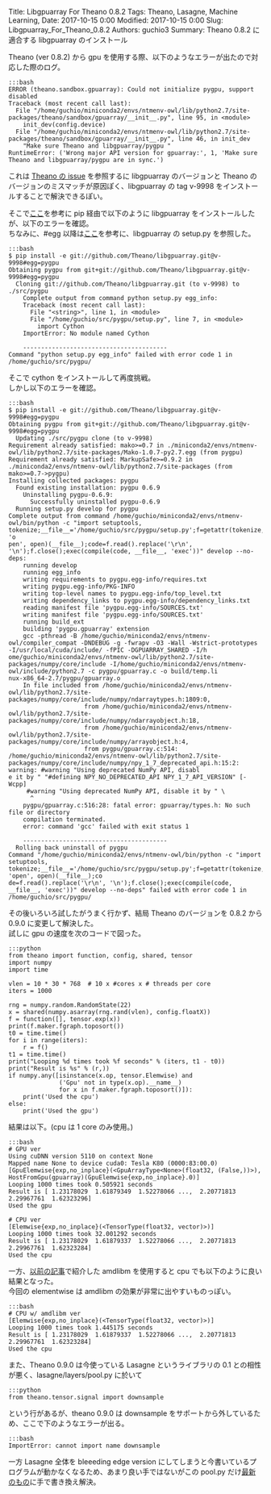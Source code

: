 Title: Libgpuarray For Theano 0.8.2
Tags: Theano, Lasagne, Machine Learning,
Date: 2017-10-15 0:00
Modified: 2017-10-15 0:00
Slug: Libgpuarray_For_Theano_0.8.2
Authors: guchio3
Summary: Theano 0.8.2 に適合する libgpuarray のインストール

Theano (ver 0.8.2) から gpu を使用する際、以下のようなエラーが出たので対応した際のログ。

    :::bash
	ERROR (theano.sandbox.gpuarray): Could not initialize pygpu, support disabled
	Traceback (most recent call last):
	  File "/home/guchio/miniconda2/envs/ntmenv-owl/lib/python2.7/site-packages/theano/sandbox/gpuarray/__init__.py", line 95, in <module>
	    init_dev(config.device)
	  File "/home/guchio/miniconda2/envs/ntmenv-owl/lib/python2.7/site-packages/theano/sandbox/gpuarray/__init__.py", line 46, in init_dev
	    "Make sure Theano and libgpuarray/pygpu "
	RuntimeError: ('Wrong major API version for gpuarray:', 1, 'Make sure Theano and libgpuarray/pygpu are in sync.')

これは [Theano の issue](https://github.com/Theano/libgpuarray/issues/183) を参照するに libgpuarray のバージョンと Theano のバージョンのミスマッチが原因ぽく、libgpuarray の tag v-9998 をインストールすることで解決できるぽい。

そこで[ここ](https://coderwall.com/p/-wbo5q/pip-install-a-specific-github-repo-tag-or-branch)を参考に pip 経由で以下のように libgpuarray をインストールしたが、以下のエラーを確認。  
ちなみに、#egg 以降は[ここ](https://stackoverflow.com/questions/21638929/how-to-determine-the-name-of-an-egg-for-a-python-package-on-github)を参考に、libgpuarray の setup.py を参照した。

    :::bash
    $ pip install -e git://github.com/Theano/libgpuarray.git@v-9998#egg=pygpu
	Obtaining pygpu from git+git://github.com/Theano/libgpuarray.git@v-9998#egg=pygpu
	  Cloning git://github.com/Theano/libgpuarray.git (to v-9998) to ./src/pygpu
	    Complete output from command python setup.py egg_info:
	    Traceback (most recent call last):
	      File "<string>", line 1, in <module>
	      File "/home/guchio/src/pygpu/setup.py", line 7, in <module>
	        import Cython
	    ImportError: No module named Cython
	    
	    ----------------------------------------
	Command "python setup.py egg_info" failed with error code 1 in /home/guchio/src/pygpu/

そこで cython をインストールして再度挑戦。  
しかし以下のエラーを確認。

    :::bash
	$ pip install -e git://github.com/Theano/libgpuarray.git@v-9998#egg=pygpu
	Obtaining pygpu from git+git://github.com/Theano/libgpuarray.git@v-9998#egg=pygpu
	  Updating ./src/pygpu clone (to v-9998)
	Requirement already satisfied: mako>=0.7 in ./miniconda2/envs/ntmenv-owl/lib/python2.7/site-packages/Mako-1.0.7-py2.7.egg (from pygpu)
	Requirement already satisfied: MarkupSafe>=0.9.2 in ./miniconda2/envs/ntmenv-owl/lib/python2.7/site-packages (from mako>=0.7->pygpu)
	Installing collected packages: pygpu
	  Found existing installation: pygpu 0.6.9
	    Uninstalling pygpu-0.6.9:
	      Successfully uninstalled pygpu-0.6.9
	  Running setup.py develop for pygpu
    Complete output from command /home/guchio/miniconda2/envs/ntmenv-owl/bin/python -c "import setuptools, tokenize;__file__='/home/guchio/src/pygpu/setup.py';f=getattr(tokenize, 'o
	pen', open)(__file__);code=f.read().replace('\r\n', '\n');f.close();exec(compile(code, __file__, 'exec'))" develop --no-deps:
	    running develop
	    running egg_info
	    writing requirements to pygpu.egg-info/requires.txt
	    writing pygpu.egg-info/PKG-INFO
	    writing top-level names to pygpu.egg-info/top_level.txt
	    writing dependency_links to pygpu.egg-info/dependency_links.txt
	    reading manifest file 'pygpu.egg-info/SOURCES.txt'
	    writing manifest file 'pygpu.egg-info/SOURCES.txt'
	    running build_ext
	    building 'pygpu.gpuarray' extension
	    gcc -pthread -B /home/guchio/miniconda2/envs/ntmenv-owl/compiler_compat -DNDEBUG -g -fwrapv -O3 -Wall -Wstrict-prototypes -I/usr/local/cuda/include/ -fPIC -DGPUARRAY_SHARED -I/h
	ome/guchio/miniconda2/envs/ntmenv-owl/lib/python2.7/site-packages/numpy/core/include -I/home/guchio/miniconda2/envs/ntmenv-owl/include/python2.7 -c pygpu/gpuarray.c -o build/temp.li
	nux-x86_64-2.7/pygpu/gpuarray.o
	    In file included from /home/guchio/miniconda2/envs/ntmenv-owl/lib/python2.7/site-packages/numpy/core/include/numpy/ndarraytypes.h:1809:0,
	                     from /home/guchio/miniconda2/envs/ntmenv-owl/lib/python2.7/site-packages/numpy/core/include/numpy/ndarrayobject.h:18,
	                     from /home/guchio/miniconda2/envs/ntmenv-owl/lib/python2.7/site-packages/numpy/core/include/numpy/arrayobject.h:4,
	                     from pygpu/gpuarray.c:514:
    /home/guchio/miniconda2/envs/ntmenv-owl/lib/python2.7/site-packages/numpy/core/include/numpy/npy_1_7_deprecated_api.h:15:2: warning: #warning "Using deprecated NumPy API, disabl
	e it by " "#defining NPY_NO_DEPRECATED_API NPY_1_7_API_VERSION" [-Wcpp]
	     #warning "Using deprecated NumPy API, disable it by " \
	      ^
	    pygpu/gpuarray.c:516:28: fatal error: gpuarray/types.h: No such file or directory
	    compilation terminated.
	    error: command 'gcc' failed with exit status 1
	    
	    ----------------------------------------
	  Rolling back uninstall of pygpu
	Command "/home/guchio/miniconda2/envs/ntmenv-owl/bin/python -c "import setuptools, tokenize;__file__='/home/guchio/src/pygpu/setup.py';f=getattr(tokenize, 'open', open)(__file__);co
	de=f.read().replace('\r\n', '\n');f.close();exec(compile(code, __file__, 'exec'))" develop --no-deps" failed with error code 1 in /home/guchio/src/pygpu/

その後いろいろ試したがうまく行かず、結局 Theano のバージョンを 0.8.2 から 0.9.0 に変更して解決した。  
試しに gpu の速度を次のコードで図った。

	:::python
	from theano import function, config, shared, tensor
	import numpy
	import time
	
	vlen = 10 * 30 * 768  # 10 x #cores x # threads per core
	iters = 1000
	
	rng = numpy.random.RandomState(22)
	x = shared(numpy.asarray(rng.rand(vlen), config.floatX))
	f = function([], tensor.exp(x))
	print(f.maker.fgraph.toposort())
	t0 = time.time()
	for i in range(iters):
	    r = f()
	t1 = time.time()
	print("Looping %d times took %f seconds" % (iters, t1 - t0))
	print("Result is %s" % (r,))
	if numpy.any([isinstance(x.op, tensor.Elemwise) and
	              ('Gpu' not in type(x.op).__name__)
	              for x in f.maker.fgraph.toposort()]):
	    print('Used the cpu')
	else:
	    print('Used the gpu')

結果は以下。(cpu は 1 core のみ使用。)

	:::bash
	# GPU ver
	Using cuDNN version 5110 on context None
	Mapped name None to device cuda0: Tesla K80 (0000:83:00.0)
	[GpuElemwise{exp,no_inplace}(<GpuArrayType<None>(float32, (False,))>), HostFromGpu(gpuarray)(GpuElemwise{exp,no_inplace}.0)]
	Looping 1000 times took 0.505921 seconds
	Result is [ 1.23178029  1.61879349  1.52278066 ...,  2.20771813  2.29967761  1.62323296]
	Used the gpu

	# CPU ver
	[Elemwise{exp,no_inplace}(<TensorType(float32, vector)>)]
	Looping 1000 times took 32.001292 seconds
	Result is [ 1.23178029  1.61879337  1.52278066 ...,  2.20771813  2.29967761  1.62323284]
	Used the cpu

一方、[以前の記事](https://guchio3.github.io/guchiBLO/Speeding_Up_Theano.html)で紹介した amdlibm を使用すると cpu でも以下のように良い結果となった。  
今回の elementwise は amdlibm の効果が非常に出やすいものっぽい。

	:::bash
	# CPU w/ amdlibm ver
	[Elemwise{exp,no_inplace}(<TensorType(float32, vector)>)]
	Looping 1000 times took 1.445175 seconds
	Result is [ 1.23178029  1.61879337  1.52278066 ...,  2.20771813  2.29967761  1.62323284]
	Used the cpu

また、Theano 0.9.0 は今使っている Lasagne というライブラリの 0.1 との相性が悪く、lasagne/layers/pool.py に於いて

	:::python
	from theano.tensor.signal import downsample 

という行があるが、theano 0.9.0 は downsample をサポートから外しているため、ここで下のようなエラーが出る。

	:::bash
	ImportError: cannot import name downsample

一方 Lasagne 全体を bleeeding edge version にしてしまうと今書いているプログラムが動かなくなるため、あまり良い手ではないがこの pool.py だけ[最新のもの](https://github.com/Lasagne/Lasagne/blob/master/lasagne/layers/pool.py)に手で書き換え解決。
